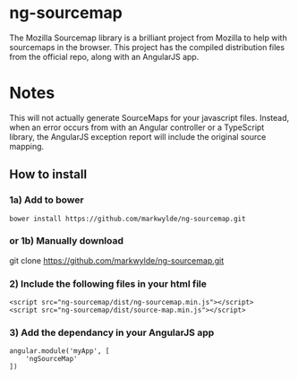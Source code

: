 # ng-sourcemap
The Mozilla Sourcemap library is a brilliant project from Mozilla to help with sourcemaps in the browser. This project has the compiled distribution files from the official repo, along with an AngularJS app.

# Notes
This will not actually generate SourceMaps for your javascript files. Instead, when an error occurs from with an Angular controller or a TypeScript library, the AngularJS exception report will include the original source mapping.

## How to install
### 1a) Add to bower
    bower install https://github.com/markwylde/ng-sourcemap.git

### or 1b) Manually download
git clone https://github.com/markwylde/ng-sourcemap.git

### 2) Include the following files in your html file
	<script src="ng-sourcemap/dist/ng-sourcemap.min.js"></script>
    <script src="ng-sourcemap/dist/source-map.min.js"></script>

### 3) Add the dependancy in your AngularJS app
	angular.module('myApp', [
	    'ngSourceMap'
	])
